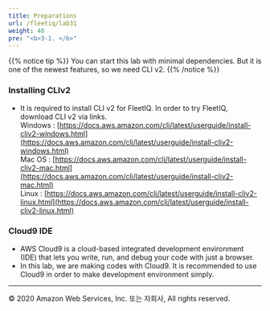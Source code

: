 ```yaml
---
title: Preparations
url: /fleetiq/lab31
weight: 40
pre: "<b>3-1. </b>"
---
```


{{% notice tip %}}
You can start this lab with minimal dependencies. But it is one of the newest features, so we need CLI v2.
{{% /notice %}}


### Installing CLIv2
* It is required to install CLI v2 for FleetIQ. In order to try FleetIQ, download CLI v2 via links.    
Windows : [https://docs.aws.amazon.com/cli/latest/userguide/install-cliv2-windows.html](https://docs.aws.amazon.com/cli/latest/userguide/install-cliv2-windows.html)    
Mac OS : [https://docs.aws.amazon.com/cli/latest/userguide/install-cliv2-mac.html](https://docs.aws.amazon.com/cli/latest/userguide/install-cliv2-mac.html)    
Linux : [https://docs.aws.amazon.com/cli/latest/userguide/install-cliv2-linux.html](https://docs.aws.amazon.com/cli/latest/userguide/install-cliv2-linux.html)


### Cloud9 IDE
* AWS Cloud9 is a cloud-based integrated development environment (IDE) that lets you write, run, and debug your code with just a browser.
* In this lab, we are making codes with Cloud9. It is recommended to use Cloud9 in order to make development environment simply.


---
<p align="left">
© 2020 Amazon Web Services, Inc. 또는 자회사, All rights reserved.
</p>
